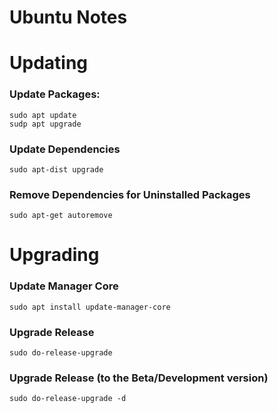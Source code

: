 # Ubuntu Notes

# Updating
### Update Packages:
~~~~
sudo apt update
sudp apt upgrade
~~~~
### Update Dependencies
~~~~
sudo apt-dist upgrade
~~~~
### Remove Dependencies for Uninstalled Packages
~~~~
sudo apt-get autoremove
~~~~

# Upgrading 
### Update Manager Core
~~~~
sudo apt install update-manager-core
~~~~
### Upgrade Release
~~~~
sudo do-release-upgrade
~~~~
### Upgrade Release (to the Beta/Development version)
~~~~
sudo do-release-upgrade -d
~~~~


